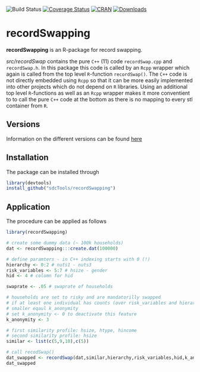 ![Build Status](https://travis-ci.org/sdcTools/recordSwapping.svg?branch=master)
[![Coverage Status](https://coveralls.io/repos/github/sdcTools/recordSwapping/badge.svg?branch=master)](https://coveralls.io/github/sdcTools/sdcMicro?branch=master)
[![CRAN](http://www.r-pkg.org/badges/version/recordSwapping)](https://CRAN.R-project.org/package=recordSwapping)
[![Downloads](http://cranlogs.r-pkg.org/badges/recordSwapping)](https://CRAN.R-project.org/package=recordSwapping)
<!--[![Mentioned in Awesome Official Statistics ](https://awesome.re/mentioned-badge.svg)](http://www.awesomeofficialstatistics.org)-->

# recordSwapping


**recordSwapping** is an R-package for record swapping.


*src/recordSwap* contains the pure `C++` (11) code `recordSwap.cpp` and `recordSwap.h`.
In this package this code is called by an `Rcpp` wrapper which again is called from the top level `R`-function `recordSwap()`.
The `C++` code is not directly embedded using `Rcpp` so that it can be more easily implemented into other projects which do not depend on `R` libraries.
Using an additional top level `R`-functions as well as an `Rcpp` wrapper makes it more conventient to to call the pure `C++` code at the bottom as there is no mapping to every stl container from `R`.

## Versions

Information on the different versions can be found [here](https://github.com/sdcTools/recordSwapping/blob/Improvements/NEWS.md)

## Installation

The package can be installed through
```r
library(devtools)
install_github("sdcTools/recordSwapping")
```

## Application

The procedure can be applied as follows

```r
library(recordSwapping)

# create some dummy data (~ 100k households)
dat <- recordSwapping:::create.dat(100000)

# define paramters - in C++ indexing starts with 0 (!)
hierarchy <- 0:2 # nuts1 - nuts3
risk_variables <- 5:7 # hsize - gender 
hid <- 4 # column for hid

swaprate <- .05 # swaprate of households

# households are set to risky and are mandatorilly swapped
# if at least one individual has counts (over risk_variables and hierarhies)
# smaller eqaul k_anonymity
# set k_anonymity <- 0 to deactivate this feature
k_anonymity <- 3

# first similarity profile: hsize, htype, hincome
# second similarity profile: hsize
similar <- list(c(5,9,10),c(5))

# call recodSwap()
dat_swapped <- recordSwap(dat,similar,hierarchy,risk_variables,hid,k_anonymity,swaprate)
dat_swapped
```





